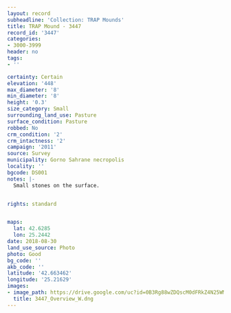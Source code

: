 ```yaml
---
layout: record
subheadline: 'Collection: TRAP Mounds'
title: TRAP Mound - 3447
record_id: '3447'
categories:
- 3000-3999
header: no
tags:
- ''

certainty: Certain
elevation: '448'
max_diameter: '8'
min_diameter: '8'
height: '0.3'
size_category: Small
surrounding_land_use: Pasture
surface_condition: Pasture
robbed: No
crm_condition: '2'
crm_intactness: '2'
campaign: '2011'
source: Survey
municipality: Gorno Sahrane necropolis
locality: ''
bgcode: DS001
notes: |-
  Small stones on the surface.


rights: standard


maps:
  lat: 42.6285
  lon: 25.2442
date: 2018-08-30
land_use_source: Photo
photo: Good
bg_code: ''
akb_code: ''
latitude: '42.663462'
longitude: '25.21629'
images:
- image_path: https://drive.google.com/uc?id=0B3Rg88wZDQscM0dFRkZ4N25WMkk
  title: 3447_Overview_W.dng
---
```

